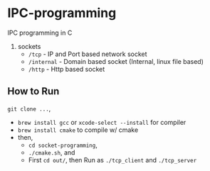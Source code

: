 # IPC-programming

IPC programming in C

1. sockets
   - `/tcp` - IP and Port based network socket
   - `/internal` - Domain based socket (Internal, linux file based)
   - `/http` - Http based socket

## How to Run

`git clone ...`,

- `brew install gcc` or `xcode-select --install` for compiler
- `brew install cmake` to compile w/ cmake
- then,
    - `cd socket-programming`,
    - `./cmake.sh`, and
    - First `cd out/`,
      then Run as `./tcp_client` and `./tcp_server`
  